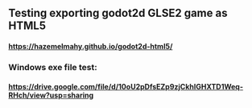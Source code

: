 ## Testing exporting godot2d GLSE2 game as HTML5

#### https://hazemelmahy.github.io/godot2d-html5/

### Windows exe file test:
#### https://drive.google.com/file/d/10oU2pDfsEZp9zjCkhIGHXTD1Weq-RHch/view?usp=sharing
